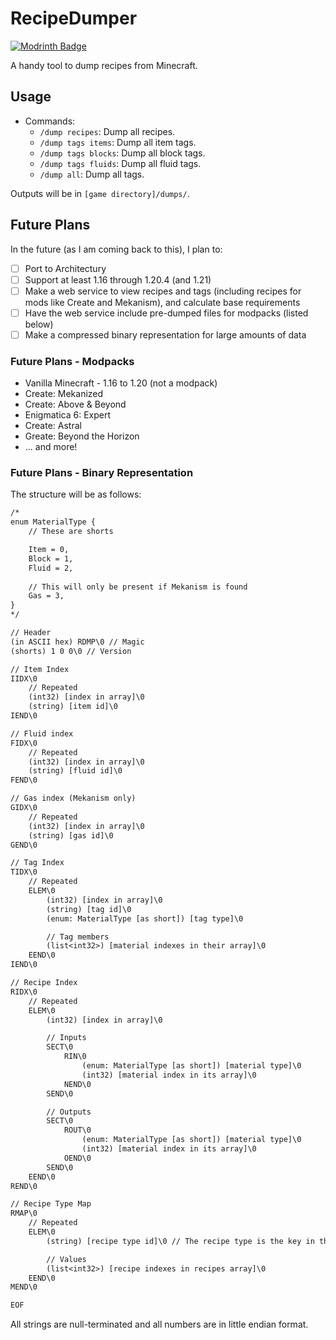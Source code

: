# RecipeDumper

[![Modrinth Badge](https://img.shields.io/badge/Available-RecipeDumper?style=for-the-badge&logo=modrinth&label=Modrinth&labelColor=hsl(221%2C%2039%25%2C%2011%25)&color=1a202c&link=https%3A%2F%2Fmodrinth.com%2Fmod%2Frecipedumper)](https://modrinth.com/mod/recipedumper)

A handy tool to dump recipes from Minecraft.

## Usage

- Commands:
  - `/dump recipes`: Dump all recipes.
  - `/dump tags items`: Dump all item tags.
  - `/dump tags blocks`: Dump all block tags.
  - `/dump tags fluids`: Dump all fluid tags.
  - `/dump all`: Dump all tags.

Outputs will be in `[game directory]/dumps/`.

## Future Plans

In the future (as I am coming back to this), I plan to:

- [ ] Port to Architectury
- [ ] Support at least 1.16 through 1.20.4 (and 1.21)
- [ ] Make a web service to view recipes and tags (including recipes for mods like Create and Mekanism), and calculate base requirements
- [ ] Have the web service include pre-dumped files for modpacks (listed below)
- [ ] Make a compressed binary representation for large amounts of data

### Future Plans - Modpacks

- Vanilla Minecraft - 1.16 to 1.20 (not a modpack)
- Create: Mekanized
- Create: Above & Beyond
- Enigmatica 6: Expert
- Create: Astral
- Greate: Beyond the Horizon
- ... and more!

### Future Plans - Binary Representation

The structure will be as follows:

```txt
/*
enum MaterialType {
    // These are shorts

    Item = 0,
    Block = 1,
    Fluid = 2,
    
    // This will only be present if Mekanism is found
    Gas = 3,
}
*/

// Header
(in ASCII hex) RDMP\0 // Magic
(shorts) 1 0 0\0 // Version

// Item Index
IIDX\0
    // Repeated
    (int32) [index in array]\0
    (string) [item id]\0
IEND\0

// Fluid index
FIDX\0
    // Repeated
    (int32) [index in array]\0
    (string) [fluid id]\0
FEND\0

// Gas index (Mekanism only)
GIDX\0
    // Repeated
    (int32) [index in array]\0
    (string) [gas id]\0
GEND\0

// Tag Index
TIDX\0
    // Repeated
    ELEM\0
        (int32) [index in array]\0
        (string) [tag id]\0
        (enum: MaterialType [as short]) [tag type]\0

        // Tag members
        (list<int32>) [material indexes in their array]\0
    EEND\0
IEND\0

// Recipe Index
RIDX\0
    // Repeated
    ELEM\0
        (int32) [index in array]\0

        // Inputs
        SECT\0
            RIN\0
                (enum: MaterialType [as short]) [material type]\0
                (int32) [material index in its array]\0
            NEND\0
        SEND\0

        // Outputs
        SECT\0
            ROUT\0
                (enum: MaterialType [as short]) [material type]\0
                (int32) [material index in its array]\0
            OEND\0
        SEND\0
    EEND\0
REND\0

// Recipe Type Map
RMAP\0
    // Repeated
    ELEM\0
        (string) [recipe type id]\0 // The recipe type is the key in the map

        // Values
        (list<int32>) [recipe indexes in recipes array]\0
    EEND\0
MEND\0

EOF
```

All strings are null-terminated and all numbers are in little endian format.

